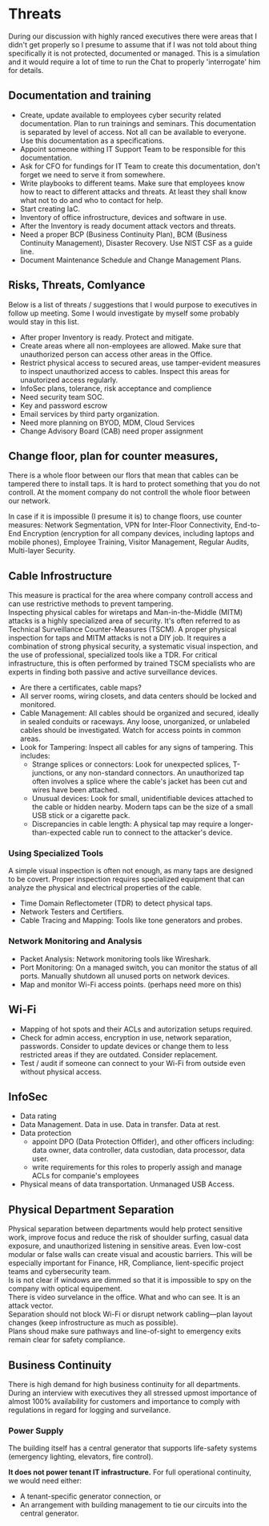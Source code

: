 # Threats

During our discussion with highly ranced executives there were areas that I didn't get properly so I presume to assume that if I was not told about thing specifically it is not protected, documented or managed. This is a simulation and it would require a lot of time to run the Chat to properly 'interrogate' him for details. 

## Documentation and training

 - Create, update available to employees cyber security related documentation. Plan to run trainings and seminars. This documentation is separated by level of access. Not all can be available to everyone. Use this documentation as a specifications.
- Appoint someone withing IT Support Team to be responsible for this documentation. 
- Ask for CFO for fundings for IT Team to create this documentation, don't forget we need to serve it from somewhere.
- Write playbooks to different teams. Make sure that employees know how to react to different attacks and threats. At least they shall know what not to do and who to contact for help.
- Start creating IaC.
- Inventory of office infrostructure, devices and software in use.
- After the Inventory is ready document attack vectors and threats.
- Need a proper BCP (Business Continuity Plan), BCM (Business Continuity Management), Disaster Recovery. Use NIST CSF as a guide line.
- Document Maintenance Schedule and Change Management Plans.

## Risks, Threats, Comlyance

Below is a list of threats / suggestions that I would purpose to executives in follow up meeting. Some I would investigate by myself some probably would stay in this list.

- After proper Inventory is ready. Protect and mitigate.
- Create areas where all non-employees are allowed. Make sure that unauthorized person can access other areas in the Office.
- Restrict physical access to secured areas, use tamper-evident measures to inspect unauthorized access to cables. Inspect this areas for unautorized access regularly.
- InfoSec plans, tolerance, risk acceptance and complience
- Need security team SOC.
- Key and password escrow
- Email services by third party organization.
- Need more planning on BYOD, MDM, Cloud Services
- Change Advisory Board (CAB) need proper assignment

## Change floor, plan for counter measures, 

There is a whole floor between our flors that mean that cables can be tampered there to install taps. It is hard to protect something that you do not controll. At the moment company do not controll the whole floor between our network.

In case if it is impossible (I presume it is) to change floors, use counter measures: Network Segmentation, VPN for Inter-Floor Connectivity, End-to-End Encryption (encryption for all company devices, including laptops and mobile phones), Employee Training, Visitor Management, Regular Audits, Multi-layer Security.

## Cable Infrostructure

This measure is practical for the area where company controll access and can use restrictive methods to prevent tampering.      
Inspecting physical cables for wiretaps and Man-in-the-Middle (MITM) attacks is a highly specialized area of security. It's often referred to as Technical Surveillance Counter-Measures (TSCM).
A proper physical inspection for taps and MITM attacks is not a DIY job. It requires a combination of strong physical security, a systematic visual inspection, and the use of professional, specialized tools like a TDR. For critical infrastructure, this is often performed by trained TSCM specialists who are experts in finding both passive and active surveillance devices.

- Are there a certificates, cable maps?
- All server rooms, wiring closets, and data centers should be locked and monitored.
- Cable Management: All cables should be organized and secured, ideally in sealed conduits or raceways. Any loose, unorganized, or unlabeled cables should be investigated. Watch for access points in common areas.
- Look for Tampering: Inspect all cables for any signs of tampering. This includes:
    - Strange splices or connectors: Look for unexpected splices, T-junctions, or any non-standard connectors. An unauthorized tap often involves a splice where the cable's jacket has been cut and wires have been attached.
    - Unusual devices: Look for small, unidentifiable devices attached to the cable or hidden nearby. Modern taps can be the size of a small USB stick or a cigarette pack.
    - Discrepancies in cable length: A physical tap may require a longer-than-expected cable run to connect to the attacker's device.

### Using Specialized Tools

A simple visual inspection is often not enough, as many taps are designed to be covert. Proper inspection requires specialized equipment that can analyze the physical and electrical properties of the cable.

- Time Domain Reflectometer (TDR) to  detect physical taps.
- Network Testers and Certifiers.
- Cable Tracing and Mapping: Tools like tone generators and probes.

### Network Monitoring and Analysis

- Packet Analysis: Network monitoring tools like Wireshark.
- Port Monitoring: On a managed switch, you can monitor the status of all ports. Manually shutdown all unused ports on network devices.
- Map and monitor Wi-Fi access points. (perhaps need more on this)

## Wi-Fi

- Mapping of hot spots and their ACLs and autorization setups required.
- Check for admin access, encryption in use, network separation, passwords. Consider to update devices or change them to less restricted areas if they are outdated. Consider replacement. 
- Test / audit if someone can connect to your Wi-Fi from outside even without physical access.

## InfoSec

- Data rating
- Data Management.  Data in use. Data in transfer. Data at rest.
- Data protection
    - appoint DPO (Data Protection Offider), and other officers including: data owner, data controller, data custodian, data processor, data user.
    - write requirements for this roles to properly assigh and manage ACLs for companie's employees
- Physical means of data transportation. Unmanaged USB Access.

## Physical Department Separation 

Physical separation between departments would help protect sensitive work, improve focus and reduce the risk of shoulder surfing, casual data exposure, and unauthorized listening in sensitive areas. Even low-cost modular or false walls can create visual and acoustic barriers. This will be especially important for Finance, HR, Compliance, lient-specific project teams and cybersecurity team.       
Is is not clear if windows are dimmed so that it is impossible to spy on the company with optical equipement.     
There is video survelance in the office. What and who can see. It is an attack vector.      
Separation should not block Wi-Fi or disrupt network cabling—plan layout changes (keep infrostructure as much as possible).      
Plans shoud make sure pathways and line-of-sight to emergency exits remain clear for safety compliance.     

## Business Continuity

There is high demand for high business continuity for all departments. During an interview with executives they all stressed upmost importance of almost 100% availability for customers and importance to comply with regulations in regard for logging and surveilance.

### Power Supply

The building itself has a central generator that supports life-safety systems (emergency lighting, elevators, fire control).

**It does not power tenant IT infrastructure.** For full operational continuity, we would need either:

- A tenant-specific generator connection, or
- An arrangement with building management to tie our circuits into the central generator.
